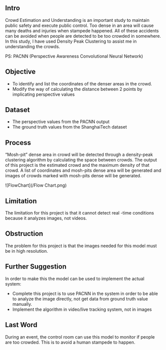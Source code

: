 ## Intro
Crowd Estimation and Understanding is an important study to maintain public safety and execute public control. Too dense in an area will cause many deaths and injuries when stampede happened. All of these accidents can be avoided when people are detected to be too crowded in somewhere. In this study, I have used Density Peak Clustering to assist me in understanding the crowds. 

PS: PACNN (Perspective Awareness Convolutional Neural Network)

## Objective
+ To identify and list the coordinates of the denser areas in the crowd. 
+ Modify the way of calculating the distance between 2 points by implicating perspective values
 
## Dataset
+ The perspective values from the PACNN output 
+ The ground truth values from the ShanghaiTech dataset 

## Process
“Mosh-pit” dense area in crowd will be detected through a density-peak clustering algorithm by calculating the space between crowds. The output of this project is the estimated crowd and the maximum density of that crowd. A list of coordinates and mosh-pits dense area will be generated and images of crowds marked with mosh-pits dense will be generated. 

![FlowChart](/Flow Chart.png)

## Limitation
The limitation for this project is that it cannot detect real -time conditions because it analyzes images, not videos. 

## Obstruction
The problem for this project is that the images needed for this model must be in high resolution. 

## Further Suggestion
In order to make this the model can be used to implement the actual system:
- Complete this project is to use PACNN in the system in order to be able to analyze the image directly, not get data from ground truth value manually. 
- Implement the algorithm in video/live tracking system, not in images

## Last Word
During an event, the control room can use this model to monitor if people are too crowded. This is to avoid a human stampede to happen. 
